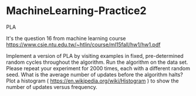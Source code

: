 # MachineLearning-Practice2
PLA

It's the question 16 from machine learning course https://www.csie.ntu.edu.tw/~htlin/course/ml15fall/hw1/hw1.pdf 

Implement a version of PLA by visiting examples in fixed, pre-determined random cycles
throughout the algorithm. Run the algorithm on the data set. Please repeat your experiment for
2000 times, each with a different random seed. What is the average number of updates before the
algorithm halts? Plot a histogram ( https://en.wikipedia.org/wiki/Histogram ) to show the
number of updates versus frequency.
